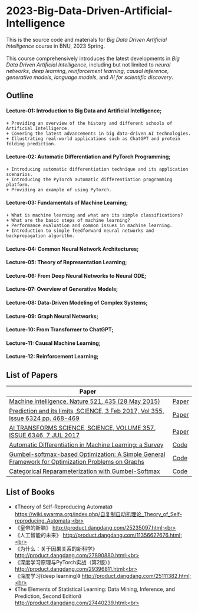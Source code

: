 # 2023-Big-Data-Driven-Artificial-Intelligence
This is the source code and materials for *Big Data Driven Artificial Intelligence* course in BNU, 2023 Spring.<br>
<br>
This course comprehensively introduces the latest developments in *Big Data Driven Artificial Intelligence*, including but not limited to *neural networks*, *deep learning*, *reinforcement learning*, *causal inference*, *generative models*, *language models*, and *AI for scientific discovery*. 

## Outline

  #### Lecture-01: Introduction to Big Data and Artificial Intelligence;<br>
    + Providing an overview of the history and different schools of Artificial Intelligence.
    + Covering the latest advancements in big data-driven AI technologies. 
    + Illustrating real-world applications such as ChatGPT and protein folding prediction.
  #### Lecture-02: Automatic Differentiation and PyTorch Programming;<br>
    + Introducing automatic differentiation technique and its application scenarios.
    + Introducing the PyTorch automatic differentiation programming platform.
    + Providing an example of using PyTorch.
  #### Lecture-03: Fundamentals of Machine Learning;<br>
    + What is machine learning and what are its simple classifications? 
    + What are the basic steps of machine learning? 
    + Performance evaluation and common issues in machine learning. 
    + Introduction to simple feedforward neural networks and backpropagation algorithm.
  #### Lecture-04: Common Neural Network Architectures;<br>
  #### Lecture-05: Theory of Representation Learning;<br>
  #### Lecture-06: From Deep Neural Networks to Neural ODE;<br>
  #### Lecture-07: Overview of Generative Models;<br>
  #### Lecture-08: Data-Driven Modeling of Complex Systems;<br>
  #### Lecture-09: Graph Neural Networks;<br>
  #### Lecture-10: From Transformer to ChatGPT;<br>
  #### Lecture-11: Causal Machine Learning;<br>
  #### Lecture-12: Reinforcement Learning;<br>

## List of Papers

| Paper | |
| ------------- |:-------------|
|[Machine intelligence, Nature 521, 435 (28 May 2015)](https://www.nature.com/articles/521435a)|[Paper](https://www.nature.com/articles/521435a)|
|[Prediction and its limits, SCIENCE, 3 Feb 2017, Vol 355, Issue 6324 pp. 468-469](https://www.science.org/doi/10.1126/science.355.6324.468)|[Paper](https://www.science.org/doi/10.1126/science.355.6324.468)|
|[AI TRANSFORMS SCIENCE, SCIENCE, VOLUME 357, ISSUE 6346, 7 JUL 2017](https://www.science.org/toc/science/357/6346)|[Paper](https://www.science.org/toc/science/357/6346)|
|[Automatic Differentiation in Machine Learning: a Survey](https://arxiv.org/abs/1502.05767)|[Code](https://paperswithcode.com/paper/automatic-differentiation-in-machine-learning)|
|[Gumbel-softmax-based Optimization: A Simple General Framework for Optimization Problems on Graphs](https://arxiv.org/abs/2004.07300)|[Code](https://github.com/bnusss/GSO)|
| [Categorical Reparameterization with Gumbel-Softmax](https://arxiv.org/abs/1611.01144) | [Code](https://paperswithcode.com/paper/categorical-reparameterization-with-gumbel) |

## List of Books

  + 《Theory of Self-Reproducing Automata》 https://wiki.swarma.org/index.php/自复制自动机理论_Theory_of_Self-reproducing_Automata;<br>
  + 《皇帝的新脑》 http://product.dangdang.com/25235097.html;<br>
  + 《人工智能的未来》 http://product.dangdang.com/11356627676.html;<br>
  + 《为什么：关于因果关系的新科学》 http://product.dangdang.com/27890880.html;<br>
  + 《深度学习原理与PyTorch实战（第2版）》 http://product.dangdang.com/29396811.html;<br>
  + 《深度学习(deep learning)》 http://product.dangdang.com/25111382.html;<br>
  + 《The Elements of Statistical Learning: Data Mining, Inference, and Prediction, Second Edition》 http://product.dangdang.com/27440239.html;<br>

